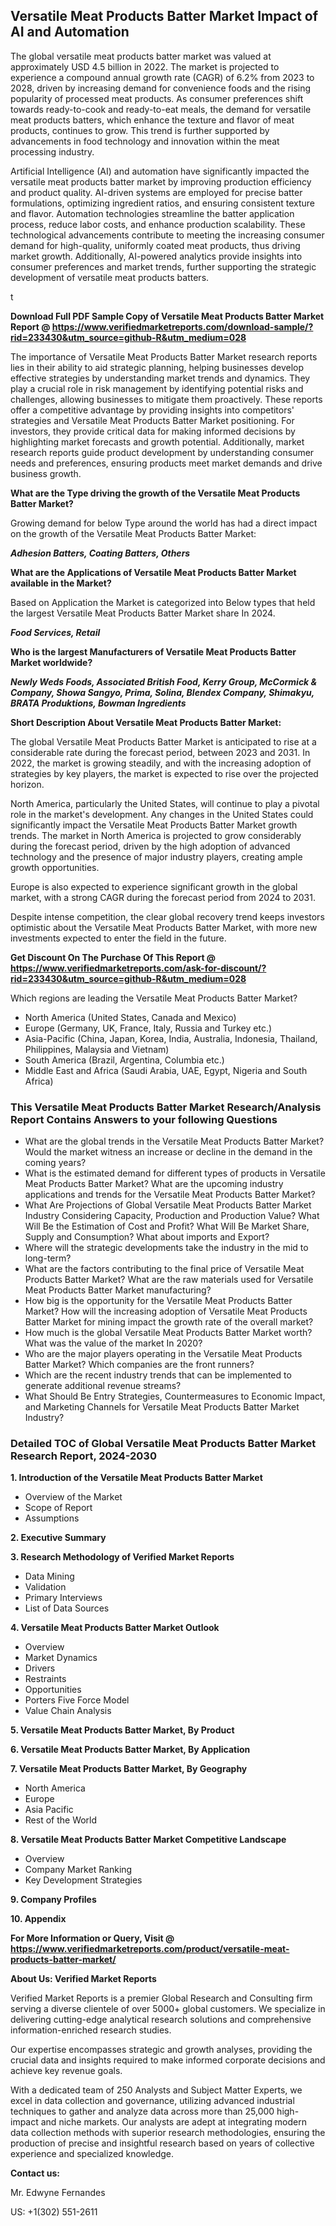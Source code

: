 <h2>Versatile Meat Products Batter Market Impact of AI and Automation</h2><p>The global versatile meat products batter market was valued at approximately USD 4.5 billion in 2022. The market is projected to experience a compound annual growth rate (CAGR) of 6.2% from 2023 to 2028, driven by increasing demand for convenience foods and the rising popularity of processed meat products. As consumer preferences shift towards ready-to-cook and ready-to-eat meals, the demand for versatile meat products batters, which enhance the texture and flavor of meat products, continues to grow. This trend is further supported by advancements in food technology and innovation within the meat processing industry.</p><p>Artificial Intelligence (AI) and automation have significantly impacted the versatile meat products batter market by improving production efficiency and product quality. AI-driven systems are employed for precise batter formulations, optimizing ingredient ratios, and ensuring consistent texture and flavor. Automation technologies streamline the batter application process, reduce labor costs, and enhance production scalability. These technological advancements contribute to meeting the increasing consumer demand for high-quality, uniformly coated meat products, thus driving market growth. Additionally, AI-powered analytics provide insights into consumer preferences and market trends, further supporting the strategic development of versatile meat products batters.</p>t</p><p id="" class=""><strong>Download Full PDF Sample Copy of Versatile Meat Products Batter Market Report @ <a href="https://www.verifiedmarketreports.com/download-sample/?rid=233430&utm_source=github-R&utm_medium=028" target="_blank">https://www.verifiedmarketreports.com/download-sample/?rid=233430&utm_source=github-R&utm_medium=028</a></strong></p><p>The importance of&nbsp;Versatile Meat Products Batter Market research reports lies in their ability to aid strategic planning, helping businesses develop effective strategies by understanding market trends and dynamics. They play a crucial role in risk management by identifying potential risks and challenges, allowing businesses to mitigate them proactively. These reports offer a competitive advantage by providing insights into competitors' strategies and Versatile Meat Products Batter Market positioning. For investors, they provide critical data for making informed decisions by highlighting market forecasts and growth potential. Additionally, market research reports guide product development by understanding consumer needs and preferences, ensuring products meet market demands and drive business growth.</p><p><strong>What are the&nbsp;Type driving the growth of the Versatile Meat Products Batter Market?</strong></p><p id="" class="">Growing demand for below Type around the world has had a direct impact on the growth of the Versatile Meat Products Batter Market:</p><em><strong>Adhesion Batters, Coating Batters, Others</strong></em></p><strong>What are the&nbsp;Applications&nbsp;of Versatile Meat Products Batter Market available in the Market?</strong></p><p id="" class="">Based on Application the Market is categorized into Below types that held the largest Versatile Meat Products Batter Market share In 2024.</p><em><strong>Food Services, Retail</strong></em></p><strong>Who is the largest Manufacturers of Versatile Meat Products Batter Market worldwide?</strong></p><p><em><strong>Newly Weds Foods, Associated British Food, Kerry Group, McCormick & Company, Showa Sangyo, Prima, Solina, Blendex Company, Shimakyu, BRATA Produktions, Bowman Ingredients</strong></em></p><p id="" class=""><strong>Short Description About Versatile Meat Products Batter Market:</strong></p><p>The global Versatile Meat Products Batter Market is anticipated to rise at a considerable rate during the forecast period, between 2023 and 2031. In 2022, the market is growing steadily, and with the increasing adoption of strategies by key players, the market is expected to rise over the projected horizon.</p><p>North America, particularly the United States, will continue to play a pivotal role in the market's development. Any changes in the United States could significantly impact the Versatile Meat Products Batter Market growth trends. The market in North America is projected to grow considerably during the forecast period, driven by the high adoption of advanced technology and the presence of major industry players, creating ample growth opportunities.</p><p>Europe is also expected to experience significant growth in the global market, with a strong CAGR during the forecast period from 2024 to 2031.</p><p>Despite intense competition, the clear global recovery trend keeps investors optimistic about the Versatile Meat Products Batter Market, with more new investments expected to enter the field in the future.</p><p id="" class=""><strong>Get Discount On The Purchase Of This Report @ <a href="https://www.verifiedmarketreports.com/ask-for-discount/?rid=233430&utm_source=github-R&utm_medium=028" target="_blank">https://www.verifiedmarketreports.com/ask-for-discount/?rid=233430&utm_source=github-R&utm_medium=028</a></strong></p>Which regions are leading the Versatile Meat Products Batter Market?</p><ul><li>North America (United States, Canada and Mexico)</li><li>Europe (Germany, UK, France, Italy, Russia and Turkey etc.)</li><li>Asia-Pacific (China, Japan, Korea, India, Australia, Indonesia, Thailand, Philippines, Malaysia and Vietnam)</li><li>South America (Brazil, Argentina, Columbia etc.)</li><li>Middle East and Africa (Saudi Arabia, UAE, Egypt, Nigeria and South Africa)</li></ul><h3 id="" class="">This Versatile Meat Products Batter Market Research/Analysis Report Contains Answers to your following Questions</h3><ul><li>What are the global trends in the Versatile Meat Products Batter Market? Would the market witness an increase or decline in the demand in the coming years?</li><li>What is the estimated demand for different types of products in Versatile Meat Products Batter Market? What are the upcoming industry applications and trends for the Versatile Meat Products Batter Market?</li><li>What Are Projections of Global Versatile Meat Products Batter Market Industry Considering Capacity, Production and Production Value? What Will Be the Estimation of Cost and Profit? What Will Be Market Share, Supply and Consumption? What about imports and Export?</li><li>Where will the strategic developments take the industry in the mid to long-term?</li><li>What are the factors contributing to the final price of Versatile Meat Products Batter Market? What are the raw materials used for Versatile Meat Products Batter Market manufacturing?</li><li>How big is the opportunity for the Versatile Meat Products Batter Market? How will the increasing adoption of Versatile Meat Products Batter Market for mining impact the growth rate of the overall market?</li><li>How much is the global Versatile Meat Products Batter Market worth? What was the value of the market In 2020?</li><li>Who are the major players operating in the Versatile Meat Products Batter Market? Which companies are the front runners?</li><li>Which are the recent industry trends that can be implemented to generate additional revenue streams?</li><li>What Should Be Entry Strategies, Countermeasures to Economic Impact, and Marketing Channels for Versatile Meat Products Batter Market Industry?</li></ul><h3 id="" class="">Detailed TOC of Global Versatile Meat Products Batter Market Research Report, 2024-2030</h3><p id="" class=""><strong>1. Introduction of the Versatile Meat Products Batter Market</strong></p><ul><li>Overview of the Market</li><li>Scope of Report</li><li>Assumptions</li></ul><p id="" class=""><strong>2. Executive Summary</strong></p><p id="" class=""><strong>3. Research Methodology of Verified Market Reports</strong></p><ul><li>Data Mining</li><li>Validation</li><li>Primary Interviews</li><li>List of Data Sources</li></ul><p id="" class=""><strong>4. Versatile Meat Products Batter Market Outlook</strong></p><ul><li>Overview</li><li>Market Dynamics</li><li>Drivers</li><li>Restraints</li><li>Opportunities</li><li>Porters Five Force Model</li><li>Value Chain Analysis</li></ul><p id="" class=""><strong>5. Versatile Meat Products Batter Market, By Product</strong></p><p id="" class=""><strong>6. Versatile Meat Products Batter Market, By Application</strong></p><p id="" class=""><strong>7. Versatile Meat Products Batter Market, By Geography</strong></p><ul><li>North America</li><li>Europe</li><li>Asia Pacific</li><li>Rest of the World</li></ul><p id="" class=""><strong>8. Versatile Meat Products Batter Market Competitive Landscape</strong></p><ul><li>Overview</li><li>Company Market Ranking</li><li>Key Development Strategies</li></ul><p id="" class=""><strong>9. Company Profiles</strong></p><p id="" class=""><strong>10. Appendix</strong></p><p id="" class=""><strong>For More Information or Query, Visit @ <a href="https://www.verifiedmarketreports.com/product/versatile-meat-products-batter-market/" target="_blank">https://www.verifiedmarketreports.com/product/versatile-meat-products-batter-market/</a></strong></p><p id="" class=""><strong>About Us: Verified Market Reports</strong></p><p id="" class="">Verified Market Reports is a premier Global Research and Consulting firm serving a diverse clientele of over 5000+ global customers. We specialize in delivering cutting-edge analytical research solutions and comprehensive information-enriched research studies.</p><p id="" class="">Our expertise encompasses strategic and growth analyses, providing the crucial data and insights required to make informed corporate decisions and achieve key revenue goals.</p><p id="" class="">With a dedicated team of 250 Analysts and Subject Matter Experts, we excel in data collection and governance, utilizing advanced industrial techniques to gather and analyze data across more than 25,000 high-impact and niche markets. Our analysts are adept at integrating modern data collection methods with superior research methodologies, ensuring the production of precise and insightful research based on years of collective experience and specialized knowledge.</p><p id="" class=""><strong>Contact us:</strong></p><p id="" class="">Mr. Edwyne Fernandes</p><p id="" class="">US: +1(302) 551-2611</p>